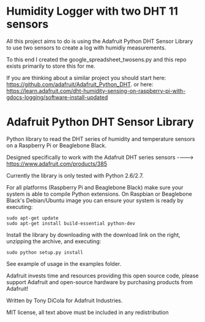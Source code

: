 Humidity Logger with two DHT 11 sensors 
==================================
All this project aims to do is using the Adafruit Python DHT Sensor Library to use two sensors to create a log with humidiy measurements.

To this end I created the google_spreadsheet_twosens.py and this repo exists primarily to store this for me.


If you are thinking about a similar project you should start here:
https://github.com/adafruit/Adafruit_Python_DHT.
or here:
https://learn.adafruit.com/dht-humidity-sensing-on-raspberry-pi-with-gdocs-logging/software-install-updated




Adafruit Python DHT Sensor Library
==================================

Python library to read the DHT series of humidity and temperature sensors on a Raspberry Pi or Beaglebone Black.

Designed specifically to work with the Adafruit DHT series sensors ----> https://www.adafruit.com/products/385

Currently the library is only tested with Python 2.6/2.7.

For all platforms (Raspberry Pi and Beaglebone Black) make sure your system is able to compile Python extensions.  On Raspbian or Beaglebone Black's Debian/Ubuntu image you can ensure your system is ready by executing:

````
sudo apt-get update
sudo apt-get install build-essential python-dev
````

Install the library by downloading with the download link on the right, unzipping the archive, and executing:

````
sudo python setup.py install
````

See example of usage in the examples folder.

Adafruit invests time and resources providing this open source code, please support Adafruit and open-source hardware by purchasing products from Adafruit!

Written by Tony DiCola for Adafruit Industries.

MIT license, all text above must be included in any redistribution
